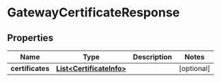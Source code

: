 

# GatewayCertificateResponse


## Properties

Name | Type | Description | Notes
------------ | ------------- | ------------- | -------------
**certificates** | [**List&lt;CertificateInfo&gt;**](CertificateInfo.md) |  |  [optional]



